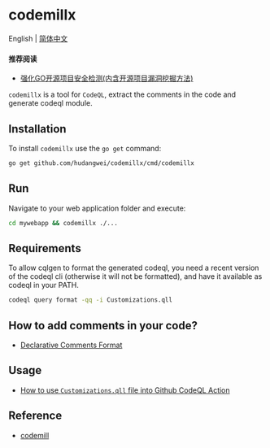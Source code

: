 codemillx
===

English | [简体中文](README-zh_CN.md)

#### 推荐阅读

* [强化GO开源项目安全检测(内含开源项目漏洞挖掘方法)](docs/codeql-action-zh_CN.md)

`codemillx` is a tool for `CodeQL`, extract the comments in the code and generate codeql module.

## Installation

To install `codemillx` use the `go get` command:

```bash
go get github.com/hudangwei/codemillx/cmd/codemillx
```

## Run

Navigate to your web application folder and execute:

```bash
cd mywebapp && codemillx ./...
```

## Requirements

To allow cqlgen to format the generated codeql, you need a recent version of the codeql cli (otherwise it will not be formatted), and have it available as codeql in your PATH.

```sh
codeql query format -qq -i Customizations.qll
```

## How to add comments in your code?

* [Declarative Comments Format](docs/comment.md)

## Usage

* [How to use `Customizations.qll` file into Github CodeQL Action](docs/codeql-action.md)

## Reference

* [codemill](https://github.com/gagliardetto/codemill)
